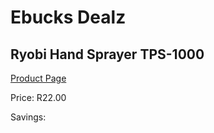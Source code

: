 
# Ebucks Dealz
## Ryobi Hand Sprayer TPS-1000
[Product Page](https://www.ebucks.com/web/shop/productSelected.do?prodId=1201422583&catId=363410833)

Price: R22.00

Savings: 


	
